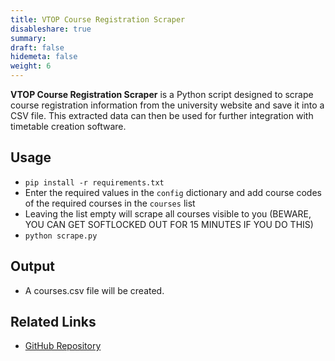 ```yaml
---
title: VTOP Course Registration Scraper
disableshare: true
summary: 
draft: false
hidemeta: false
weight: 6
---
```


**VTOP Course Registration Scraper** is a Python script designed to scrape course registration information from the university website and save it into a CSV file. This extracted data can then be used for further integration with timetable creation software.

## Usage

- `pip install -r requirements.txt`
- Enter the required values in the `config` dictionary and add course codes of the required courses in the `courses` list
- Leaving the list empty will scrape all courses visible to you (BEWARE, YOU CAN GET SOFTLOCKED OUT FOR 15 MINUTES IF YOU DO THIS)
- `python scrape.py`

## Output

- A courses.csv file will be created.

## Related Links

- [GitHub Repository](https://github.com/vishruthdevan/vtop-coursereg-scraper/)
